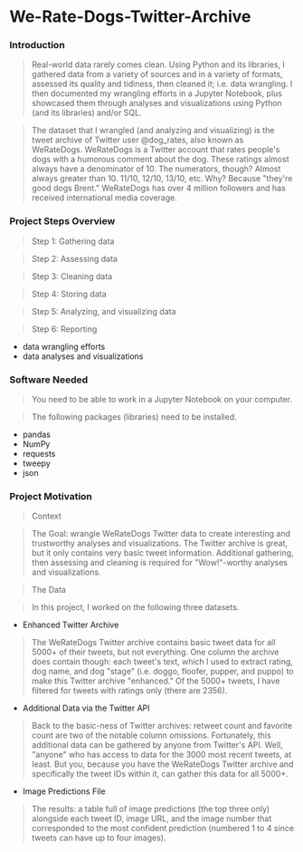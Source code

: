 # We-Rate-Dogs-Twitter-Archive

### Introduction

>Real-world data rarely comes clean. Using Python and its libraries, I gathered data from a variety of sources and in a variety of formats, assessed its quality and tidiness, then cleaned it; i.e. data wrangling. I then documented my wrangling efforts in a Jupyter Notebook, plus showcased them through analyses and visualizations using Python (and its libraries) and/or SQL.

>The dataset that I wrangled (and analyzing and visualizing) is the tweet archive of Twitter user @dog_rates, also known as WeRateDogs. WeRateDogs is a Twitter account that rates people's dogs with a humorous comment about the dog. These ratings almost always have a denominator of 10. The numerators, though? Almost always greater than 10. 11/10, 12/10, 13/10, etc. Why? Because "they're good dogs Brent." WeRateDogs has over 4 million followers and has received international media coverage.


### Project Steps Overview

>Step 1: Gathering data

>Step 2: Assessing data

>Step 3: Cleaning data

>Step 4: Storing data

>Step 5: Analyzing, and visualizing data

>Step 6: Reporting

   - data wrangling efforts
   - data analyses and visualizations

### Software Needed

> You need to be able to work in a Jupyter Notebook on your computer. 

> The following packages (libraries) need to be installed. 
- pandas
- NumPy
- requests
- tweepy
- json

### Project Motivation

>Context

>The Goal: wrangle WeRateDogs Twitter data to create interesting and trustworthy analyses and visualizations. The Twitter archive is great, but it only contains very basic tweet information. Additional gathering, then assessing and cleaning is required for "Wow!"-worthy analyses and visualizations.

>The Data

>In this project, I worked on the following three datasets.

- Enhanced Twitter Archive

>The WeRateDogs Twitter archive contains basic tweet data for all 5000+ of their tweets, but not everything. One column the archive does contain though: each tweet's text, which I used to extract rating, dog name, and dog "stage" (i.e. doggo, floofer, pupper, and puppo) to make this Twitter archive "enhanced." Of the 5000+ tweets, I have filtered for tweets with ratings only (there are 2356).

- Additional Data via the Twitter API

>Back to the basic-ness of Twitter archives: retweet count and favorite count are two of the notable column omissions. Fortunately, this additional data can be gathered by anyone from Twitter's API. Well, "anyone" who has access to data for the 3000 most recent tweets, at least. But you, because you have the WeRateDogs Twitter archive and specifically the tweet IDs within it, can gather this data for all 5000+. 

- Image Predictions File

> The results: a table full of image predictions (the top three only) alongside each tweet ID, image URL, and the image number that corresponded to the most confident prediction (numbered 1 to 4 since tweets can have up to four images).
